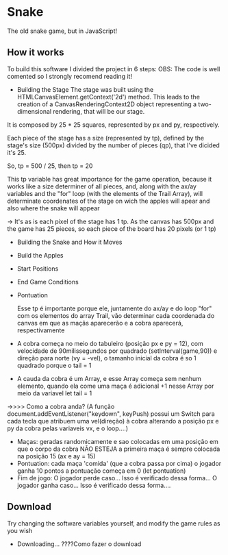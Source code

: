 # Snake
The old snake game, but in JavaScript!

## How it works
To build this software I divided the project in 6 steps:
OBS: The code is well comented so I strongly recomend reading it!

- Building the Stage
The stage was built using the HTMLCanvasElement.getContext('2d') method. This leads to the creation of a CanvasRenderingContext2D object representing a two-dimensional rendering, that will be our stage.

It is composed by 25 * 25 squares, represented by px and py, respectively.

Each piece of the stage has a size (represented by tp), defined by the stage's size (500px) divided by the number of pieces (qp), that I've dicided it's 25.

So, tp = 500 / 25, then tp = 20

This tp variable has great importance for the game operation, because it works like a size determiner of all pieces, and, along with the ax/ay variables and the "for" loop (with the elements of the Trail Array), will determinate coordenates of the stage on wich the apples will apear and also where the snake will appear

-> It's as is each pixel of the stage has 1 tp. As the canvas has 500px and the game has 25 pieces, so each piece of the board has 20 pixels (or 1 tp)


- Building the Snake and How it Moves
- Build the Apples
- Start Positions
- End Game Conditions
- Pontuation






  Esse tp é importante porque ele, juntamente do ax/ay e do loop "for" com os elementos do array Trail, vão determinar cada coordenada do canvas em que as maçãs aparecerão e a cobra aparecerá, respectivamente 
 

- A cobra começa no meio do tabuleiro (posição px e py = 12), com velocidade de 90milissegundos por quadrado (setInterval(game,90))
e direção para norte (vy = -vel), o tamanho inicial da cobra é so 1 quadrado porque o tail = 1

- A cauda da cobra é um Array, e esse Array começa sem nenhum elemento, quando ela come uma maça é adicional +1 nesse Array por meio
da variavel let tail = 1

->>>> Como a cobra anda? (A função document.addEventListener("keydown", keyPush) possui um Switch para cada tecla que atribuem uma vel(direção) à cobra alterando a posição px e py da cobra pelas variaveis vx, e o loop....)

- Maças: geradas randomicamente e sao colocadas em uma posição em que o corpo da cobra NÃO ESTEJA
         a primeira maça é sempre colocada na posição 15 (ax e ay = 15)
- Pontuation: cada maça 'comida' (que a cobra passa por cima) o jogador ganha 10 pontos
              a pontuação começa em 0 (let pontuation)
- Fim de jogo: O jogador perde caso... Isso é verificado dessa forma...
               O jogador ganha caso... Isso é verificado dessa forma....


## Download
Try changing the software variables yourself, and modify the game rules as you wish

- Downloading...
????Como fazer o download